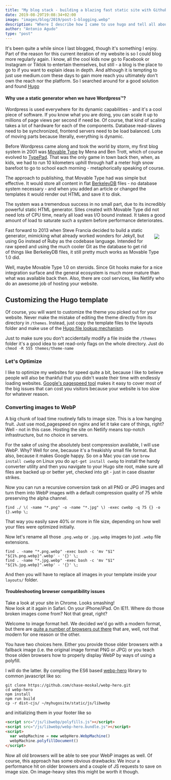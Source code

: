 ```yaml
---
title: "My blog stack - building a blazing fast static site with Github, Hugo, and Netlify"
date: 2019-08-29T19:08:34+02:00
image: "images/blog/2019/post-1-blogging.webp"
description: "Where I describe how I came to use hugo and tell all about my life long love affair with Perl based content management systems"
author: "Antonio Agudo"
type: "post"
---
```

It's been quite a while since I last blogged, though it's something I enjoy. 
Part of the reason for this current iteration of my website is so I could blog more regularly again.
I know, all the cool kids now go to Facebook or Instagram or Tiktok to entertain themselves, but still - 
a blog is the place to go to if you want to explain ideas in depth. And although it is tempting to just use medium.com 
these days to gain more reach you ultimately don't own the reach nor the platform.
So I searched around for a good solution and found [Hugo](https://gohugo.io/)

#### Why use a static generator when we have Wordpress&trade;?  

Wordpress is used everywhere for its dynamic capabilities - and it's a cool piece of software. If you know what you are 
doing, you can scale it up to millions of page views per second if need be. Of course, that kind of scaling takes a lot of
hardware for each of the components. Database read-slaves need to be synchronized, frontend servers need to be load 
balanced. Lots of moving parts because literally, everything is dynamic. 

Before Wordpress came along and took the world by storm, my first blog system in 2001 was [Movable Type](https://movabletype.org/) 
by Mena and Ben Trott, which of course evolved to [TypePad](https://www.typepad.com/). That was the only game in town 
back then, when, as kids, we had to run 10 kilometers uphill through half a meter high snow barefoot to go to school each 
morning - metaphorically speaking of course. 

The approach to publishing, that Movable Type had was simple but effective.
It would store all content in flat [BerkeleyDB](https://en.wikipedia.org/wiki/Berkeley_DB) files - no database system
necessary - and when you added an article or changed the templates it would render out HTML and save it to disk.
 
The system was a tremendous success in no small part, due to its incredibly powerful static HTML generator. 
Sites created with Movable Type did not need lots of CPU time, nearly all load was I/O bound instead. 
It takes a good amount of load to saturate such a system before performance deteriorates.

<img src="/images/blog/2019/hugo.webp" align="right" style="margin: 20px;">
Fast forward to 2013 when Steve Francia decided to build a static generator, mimicking what already worked wonders for 
Jekyll, but using Go instead of Ruby as the codebase language. Intended for raw speed and using the much cooler Git as 
the database to get rid of things like BerkeleyDB files, it still pretty much works as Movable Type 1.0 did.

Well, maybe Movable Type 1.0 on steroids. Since Git hooks make for a nice integration surface and the general 
ecosystem is much more mature than what was available back then. Also, there are cool services, like Netlify who do an 
awesome job of hosting your website.  

## Customizing the Hugo template

Of course, you will want to customize the theme you picked out for your website. Never make the mistake of editing the 
theme directly from its directory in ```/themes```. Instead, just copy the template files to the layouts folder and 
make use of the [Hugo file lookup mechanism](https://gohugo.io/templates/lookup-order/). 

Just to make sure you don't accidentally modify a file inside the ```/themes``` folder it's a good idea to set read-only
flags on the whole directory. Just do ```chmod -R 555 themes/theme-name```  

### Let's Optimize

I like to optimize my websites for speed quite a bit, because I like to believe people will also be thankful that you 
didn't waste their time with endlessly loading websites. 
[Google's pagespeed tool](https://developers.google.com/speed/pagespeed/insights/) makes it easy to cover most of
the big issues that can cost you visitors because your website is too slow for whatever reason. 

### Converting images to WebP
A big chunk of load time routinely falls to image size. This is a low hanging fruit. Just use mod_pagespeed on nginx and 
let it take care of things, right? Well - not in this case. Hosting the site on Netlify means top-notch infrastructure, 
but no choice in servers. 

For the sake of using the absolutely best compression available, I will use WebP. Why? Well for one, because it's a freakishly small file format.
But also, because it makes Google happy. So on a Mac you can use ```brew install cwebp``` 
on Linux you do ```apt-get install cwebp``` to install the handy converter utility and then you navigate to your Hugo 
site root, make sure all files are backed up or better yet, checked into git - just in case disaster strikes.

Now you can run a recursive conversion task on all PNG or JPG images and turn them into WebP images with a default 
compression quality of 75 while preserving the alpha channel. 

```shell script
find ./ \( -name "*.png" -o -name "*.jpg" \) -exec cwebp -q 75 {} -o {}.webp \;                 
```

That way you easily save 40% or more in file size, depending on how well your files were optimized initially.

Now let's rename all those ```.png.webp``` or ```.jpg.webp``` images to just ```.webp``` file extensions. 

```shell script
find . -name "*.png.webp" -exec bash -c 'mv "$1" "${1%.png.webp}".webp' - '{}' \;                 
find . -name "*.jpg.webp" -exec bash -c 'mv "$1" "${1%.jpg.webp}".webp' - '{}' \;                 
```                     

And then you will have to replace all images in your template inside your ```layouts/``` folder.

#### Troubleshooting browser compatibility issues

Take a look at your site in Chrome. Looks smashing!<br>
Now look at it again in Safari. On your iPhone/iPad. On IE11. Where do those broken images come from? Not that great, right?

Welcome to image format hell. We decided we'd go with a modern format, but there are [quite a number of browsers
out there](https://caniuse.com/#feat=webp) that are, well, not that modern for one reason or the other.

You have two choices here. Either you provide those older browsers with a fallback image (i.e. the original image format
PNG or JPG) or you teach those olden browsers how to properly display WebP by ways of using a polyfill.

I will do the latter. By compiling the ES6 based [webp-hero](https://github.com/chase-moskal/webp-hero) library to 
common javascript like so:

```shell script
git clone https://github.com/chase-moskal/webp-hero.git
cd webp-hero
npm install
npm run build
cp -r dist-cjs/ ~/myhugosite/static/js/libwebp
```

and initializing them in your footer like so

```html
<script src="/js/libwebp/polyfills.js"></script>
<script src="/js/libwebp/webp-hero.bundle.js"></script>
<script>
  var webpMachine = new webpHero.WebpMachine()
  webpMachine.polyfillDocument()
</script>    
```

Now all old browsers will be able to see your WebP images as well. Of course, this approach has some obvious drawbacks:
We incur a performance hit on older browsers and a couple of JS requests to save on image size. On image-heavy 
sites this might be worth it though. 
